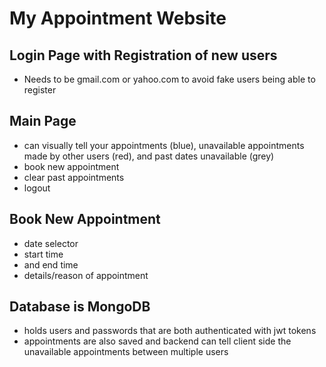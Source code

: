 # My Appointment Website 

## Login Page with Registration of new users
 - Needs to be gmail.com or yahoo.com to avoid fake users being able to register

## Main Page 
- can visually tell your appointments (blue), unavailable appointments made by other users (red), and past dates unavailable (grey)
- book new appointment
- clear past appointments
- logout 

## Book New Appointment 
- date selector
- start time 
- and end time 
- details/reason of appointment

## Database is MongoDB
- holds users and passwords that are both authenticated with jwt tokens 
- appointments are also saved and backend can tell client side the unavailable appointments between multiple users 


